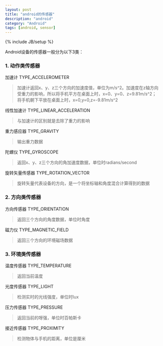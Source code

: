 ```yaml
---
layout: post
title: "android的传感器"
description: "android"
category: "Android"
tags: [android, sensor]
---
```

{% include JB/setup %}

Android设备的传感器一般分为以下3类：

### 1. 动作类传感器

加速计 TYPE_ACCELEROMETER
>加速计返回x、y、z三个方向的加速度值，单位为m/s^2。加速度在z轴方向受重力的影响，所以将手机平方在桌面上时，x=0、y=0、z=9.81m/s^2；将手机朝下平放在桌面上时，x=0,y=0,z=-9.81m/s^2

线性加速计 TYPE_LINEAR_ACCELERATION
>与加速计的区别就是去除了重力的影响

重力感应器 TYPE_GRAVITY
>输出重力数据

陀螺仪 TYPE_GYROSCOPE
>返回x、y、z三个方向的角加速度数据，单位时radians/second

旋转矢量传感器 TYPE_ROTATION_VECTOR
>旋转矢量代表设备的方向，是一个将坐标轴和角度混合计算得到的数据

### 2. 方向类传感器

方向传感器 TYPE_ORIENTATION
>返回三个方向的角度数据，单位时角度

磁力仪 TYPE_MAGNETIC_FIELD
>返回三个方向的环境磁场数据

### 3. 环境类传感器

温度传感器 TYPE_TEMPERATURE
>返回当前温度

光度传感器 TYPE_LIGHT
>检测实时的光线强度，单位时lux

压力传感器 TYPE_PRESSURE
>返回当前的呀强，单位时百帕斯卡

接近传感器 TYPE_PROXIMITY
>检测物体与手机的距离，单位是厘米
